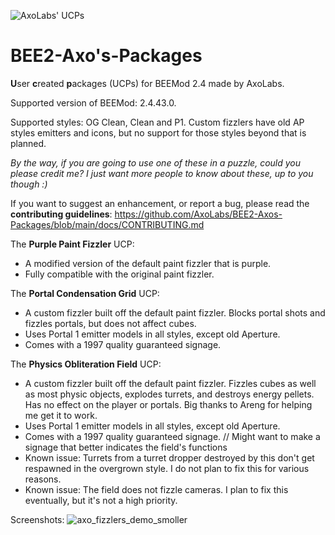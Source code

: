 ![AxoLabs' UCPs](https://user-images.githubusercontent.com/125143965/220545110-793568b3-8d02-4ea6-88ce-740a6942d729.png)
# BEE2-Axo's-Packages
**U**ser **c**reated **p**ackages (UCPs) for BEEMod 2.4 made by AxoLabs.

Supported version of BEEMod: 2.4.43.0.

Supported styles: OG Clean, Clean and P1. Custom fizzlers have old AP styles emitters and icons, but no support for those styles beyond that is planned.

*By the way, if you are going to use one of these in a puzzle, could you please credit me? I just want more people to know about these, up to you though :)*

If you want to suggest an enhancement, or report a bug, please read the **contributing guidelines**: https://github.com/AxoLabs/BEE2-Axos-Packages/blob/main/docs/CONTRIBUTING.md

The **Purple Paint Fizzler** UCP: 
- A modified version of the default paint fizzler that is purple.
- Fully compatible with the original paint fizzler.

The **Portal Condensation Grid** UCP: 
- A custom fizzler built off the default paint fizzler. Blocks portal shots and fizzles portals, but does not affect cubes. 
- Uses Portal 1 emitter models in all styles, except old Aperture. 
- Comes with a 1997 quality guaranteed signage.

The **Physics Obliteration Field** UCP: 
- A custom fizzler built off the default paint fizzler. Fizzles cubes as well as most physic objects, explodes turrets, and destroys energy pellets. Has no effect on the player or portals. Big thanks to Areng for helping me get it to work. 
- Uses Portal 1 emitter models in all styles, except old Aperture. 
- Comes with a 1997 quality guaranteed signage. // Might want to make a signage that better indicates the field's functions
- Known issue: Turrets from a turret dropper destroyed by this don't get respawned in the overgrown style. I do not plan to fix this for various reasons.
- Known issue: The field does not fizzle cameras. I plan to fix this eventually, but it's not a high priority.

Screenshots:
![axo_fizzlers_demo_smoller](https://user-images.githubusercontent.com/125143965/220136513-fb76add1-c7e7-4b71-a272-30cf598dffa5.png)
